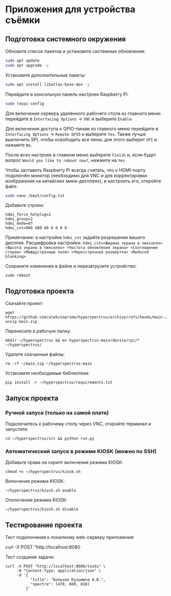 # Приложения для устройства съёмки

## Подготовка системного окружения

Обновите список пакетов и установите системные обновления:
```sh
sudo apt update
sudo apt upgrade -y
```

Установите дополнительные пакеты:
```sh
sudo apt install libatlas-base-dev -y
```

Перейдите в консольную панель настроек Raspberry Pi:
```sh
sudo raspi-config
```

Для включения сервера удалённого рабочего стола из главного меню перейдите в `Interfacing Options` → `VNC` и выберите `Enable`.

Для включения доступа к GPIO-пинам из главного меню перейдите в `Interfacing Options` → `Remote GPIO` и выберите `Yes`. Также лучше выключить SPI, чтобы освободить все пины, для этого выберит `SPI` и нажмите `No`.

После всех настроек в главном меню выберите `Finish` и, если будет вопрос `Would you like to reboot now?`, нажмите на `Yes`

Чтобы заставить Raspberry Pi всегда считать, что к HDMI-порту подключён монитор (необходимо для VNC и для корректировки изображения на китайских мини-дисплеях), и настроить его, откройте файл:
```sh
sudo nano /boot/config.txt
```

Добавьте строки:
```
hdmi_force_hotplug=1
hdmi_group=2
hdmi_mode=87
hdmi_cvt=800 480 60 6 0 0 0
```
Примечание: в настройке `hdmi_cvt` задайте разрешение вашего дисплея. Расшифровка настройки: `hdmi_cvt=<Ширина экрана в пикселях> <Высота экрана в пикселях> <Частота обновления экрана> <Соотношение сторон> <Междустрочные поля> <Чересстрочная развертка> <Reduced blanking>`


Сохраните изменения в файле и перезагрузите устройство:
```
sudo reboot
```

## Подготовка проекта

Скачайте проект:
```
wget https://github.com/aleksioprime/hyperspectrus/archive/refs/heads/main.zip
unzip main.zip
```

Перенесите в рабочую папку:
```
mkdir ~/hyperspectrus && mv hyperspectrus-main/device/rpi/* ~/hyperspectrus/
```

Удалите скачанные файлы:
```
rm -rf ~/main.zip ~/hyperspectrus-main
```

Установите необходимые библиотеки:
```
pip install -r ~/hyperspectrus/requirements.txt
```

## Запуск проекта

### Ручной запуск (только на самой плате)

Подключитесь к рабочему столу через VNC, откройте терминал и запустите:
```
cd ~/hyperspectrus/src && python run.py
```

### Автоматический запуск в режиме KIOSK (можно по SSH)

Добавьте права на скрипт включения режима KIOSK:
```
chmod +x ~/hyperspectrus/kiosk.sh
```

Включение режима KIOSK:
```
~/hyperspectrus/kiosk.sh enable
```

Отключение режима KIOSK:
```
~/hyperspectrus/kiosk.sh disable
```

## Тестирование проекта

Тест подключения к локалному web-серверу приложения:

curl -X POST "http://localhost:8080

Тест создания задачи:
```
curl -X POST "http://localhost:8080/tasks" \
     -H "Content-Type: application/json" \
     -d '{
           "title": "Больная Кузьмина А.В.",
           "spectra": [470, 660, 810]
         }'
```